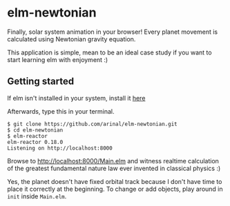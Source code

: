 # elm-newtonian

Finally, solar system animation in your browser! Every planet movement is calculated using Newtonian gravity equation.

This application is simple, mean to be an ideal case study if you want to start learning elm with enjoyment :)

## Getting started

If elm isn't installed in your system, install it [here](https://guide.elm-lang.org/install.html)

Afterwards, type this in your terminal.
``` shellsession
$ git clone https://github.com/arinal/elm-newtonian.git
$ cd elm-newtonian
$ elm-reactor
elm-reactor 0.18.0
Listening on http://localhost:8000
```

Browse to [http://localhost:8000/Main.elm](http://localhost:8000/Main.elm) and witness realtime calculation of the greatest fundamental nature law ever invented in classical physics :)

Yes, the planet doesn't have fixed orbital track because I don't have time to place it correctly at the beginning.
To change or add objects, play around in `init` inside `Main.elm`.
